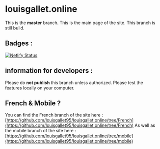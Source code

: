 # louisgallet.online

This is the **master** branch. This is the main page of the site. This branch is still build. 

## Badges : 
[![Netlify Status](https://api.netlify.com/api/v1/badges/f14a1eeb-2e4d-4964-841c-d90acd499232/deploy-status)](https://app.netlify.com/sites/louisgalletbeta/deploys)


## information for developers : 

Please do **not publish** this branch unless authorized. Please test the features locally on your computer.

## French & Mobile ?

You can find the French branch of the site here : [https://github.com/louisgallet95/louisgallet.online/tree/French](https://github.com/louisgallet95/louisgallet.online/tree/French)
As well as the mobile branch of the site here : [https://github.com/louisgallet95/louisgallet.online/tree/mobile](https://github.com/louisgallet95/louisgallet.online/tree/mobile)


